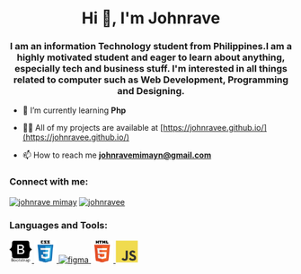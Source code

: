 <h1 align="center">Hi 👋, I'm Johnrave</h1>
<h3 align="center">I am an information Technology student from Philippines.I am a highly motivated student and eager to learn about anything, especially tech and business stuff. I'm interested in all things related to computer such as Web Development, Programming and Designing.</h3>

- 🌱 I’m currently learning **Php**

- 👨‍💻 All of my projects are available at [https://johnravee.github.io/](https://johnravee.github.io/)

- 📫 How to reach me **johnravemimayn@gmail.com**

<h3 align="left">Connect with me:</h3>
<p align="left">
<a href="[https://linkedin.com/in/johnrave mimay](https://www.linkedin.com/in/johrave-mimay-740a06237/)" target="blank"><img align="center" src="https://raw.githubusercontent.com/rahuldkjain/github-profile-readme-generator/master/src/images/icons/Social/linked-in-alt.svg" alt="johnrave mimay" height="30" width="40" /></a>
<a href="https://www.facebook.com/profile.php?id=100089257526973" target="blank"><img align="center" src="https://raw.githubusercontent.com/rahuldkjain/github-profile-readme-generator/master/src/images/icons/Social/facebook.svg" alt="johnravee" height="30" width="40" /></a>
</p>

<h3 align="left">Languages and Tools:</h3>
<p align="left"> <a href="https://getbootstrap.com" target="_blank" rel="noreferrer"> <img src="https://raw.githubusercontent.com/devicons/devicon/master/icons/bootstrap/bootstrap-plain-wordmark.svg" alt="bootstrap" width="40" height="40"/> </a> <a href="https://www.w3schools.com/css/" target="_blank" rel="noreferrer"> <img src="https://raw.githubusercontent.com/devicons/devicon/master/icons/css3/css3-original-wordmark.svg" alt="css3" width="40" height="40"/> </a> <a href="https://www.figma.com/" target="_blank" rel="noreferrer"> <img src="https://www.vectorlogo.zone/logos/figma/figma-icon.svg" alt="figma" width="40" height="40"/> </a> <a href="https://www.w3.org/html/" target="_blank" rel="noreferrer"> <img src="https://raw.githubusercontent.com/devicons/devicon/master/icons/html5/html5-original-wordmark.svg" alt="html5" width="40" height="40"/> </a> <a href="https://developer.mozilla.org/en-US/docs/Web/JavaScript" target="_blank" rel="noreferrer"> <img src="https://raw.githubusercontent.com/devicons/devicon/master/icons/javascript/javascript-original.svg" alt="javascript" width="40" height="40"/> </a> </p>
